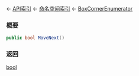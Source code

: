 ← [API索引](Api-Index) ← [命名空间索引](Namespace-Index) ← [BoxCornerEnumerator](VRageMath.BoxCornerEnumerator)

### 概要

```csharp
public bool MoveNext()
```

### 返回

[bool](https://docs.microsoft.com/en-us/dotnet/api/System.Boolean?view=netframework-4.6)

